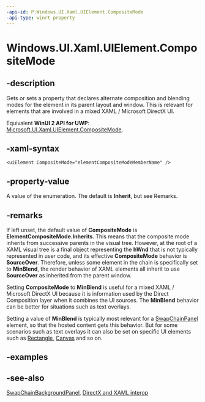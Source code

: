 ```yaml
---
-api-id: P:Windows.UI.Xaml.UIElement.CompositeMode
-api-type: winrt property
---
```


<!-- Property syntax
public Windows.UI.Xaml.Media.ElementCompositeMode CompositeMode { get;  set; }
-->

# Windows.UI.Xaml.UIElement.CompositeMode

## -description
Gets or sets a property that declares alternate composition and blending modes for the element in its parent layout and window. This is relevant for elements that are involved in a mixed XAML / Microsoft DirectX UI.

Equivalent **WinUI 2 API for UWP**: [Microsoft.UI.Xaml.UIElement.CompositeMode](/windows/winui/api/microsoft.ui.xaml.uielement.compositemode).

## -xaml-syntax
```xaml
<uiElement CompositeMode="elementCompositeModeMemberName" />
```


## -property-value
A value of the enumeration. The default is **Inherit**, but see Remarks.

## -remarks
If left unset, the default value of **CompositeMode** is **ElementCompositeMode.Inherits**. This means that the composite mode inherits from successive parents in the visual tree. However, at the root of a XAML visual tree is a final object representing the **hWnd** that is not typically represented in user code, and its effective **CompositeMode** behavior is **SourceOver**. Therefore, unless some element in the chain is specifically set to **MinBlend**, the render behavior of XAML elements all inherit to use **SourceOver** as inherited from the parent window.

Setting **CompositeMode** to **MinBlend** is useful for a mixed XAML / Microsoft DirectX UI because it is information used by the Direct Composition layer when it combines the UI sources. The **MinBlend** behavior can be better for situations such as text overlays.

Setting a value of **MinBlend** is typically most relevant for a [SwapChainPanel](../windows.ui.xaml.controls/swapchainbackgroundpanel.md) element, so that the hosted content gets this behavior. But for some scenarios such as text overlays it can also be set on specific UI elements such as [Rectangle](../windows.ui.xaml.shapes/rectangle.md), [Canvas](../windows.ui.xaml.controls/canvas.md) and so on.


## -examples

## -see-also
[SwapChainBackgroundPanel](../windows.ui.xaml.controls/swapchainbackgroundpanel.md), [DirectX and XAML interop](/previous-versions/windows/apps/hh825871(v=win.10))
